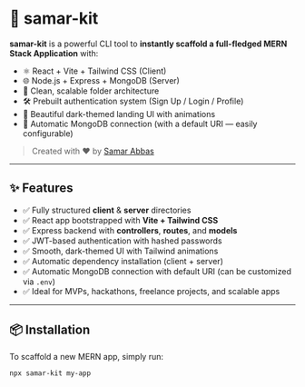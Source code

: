 # 🚀 samar-kit

**samar-kit** is a powerful CLI tool to **instantly scaffold a full-fledged MERN Stack Application** with:

- ⚛️ React + Vite + Tailwind CSS (Client)
- 🌐 Node.js + Express + MongoDB (Server)
- 📁 Clean, scalable folder architecture
- 🛠️ Prebuilt authentication system (Sign Up / Login / Profile)
- 🎨 Beautiful dark-themed landing UI with animations
- 🔌 Automatic MongoDB connection (with a default URI — easily configurable)

> Created with ❤️ by [Samar Abbas](https://www.linkedin.com/in/samar-abbas-a1ab4625a)

---

## ✨ Features

- ✅ Fully structured **client** & **server** directories
- ✅ React app bootstrapped with **Vite + Tailwind CSS**
- ✅ Express backend with **controllers**, **routes**, and **models**
- ✅ JWT-based authentication with hashed passwords
- ✅ Smooth, dark-themed UI with Tailwind animations
- ✅ Automatic dependency installation (client + server)
- ✅ Automatic MongoDB connection with default URI (can be customized via `.env`)
- ✅ Ideal for MVPs, hackathons, freelance projects, and scalable apps

---

## 📦 Installation

To scaffold a new MERN app, simply run:

```bash
npx samar-kit my-app
```
